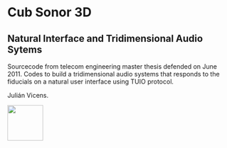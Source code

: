 # Cub Sonor 3D
## Natural Interface and Tridimensional Audio Sytems

Sourcecode from telecom engineering master thesis defended on June 2011. 
Codes to build a tridimensional audio systems that responds to the fiducials on a natural user interface using TUIO protocol.

Julián Vicens.

<img src="https://jvicens.github.io/images/CC-BY-SA.png"  width="80">
